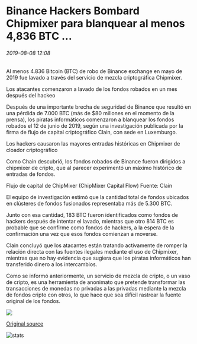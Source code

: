# Binance Hackers Bombard Chipmixer para blanquear al menos 4,836 BTC ...

###### 2019-08-08 12:08

Al menos 4.836 Bitcoin (BTC) de robo de Binance exchange en mayo de 2019 fue lavado a través del servicio de mezcla criptográfica Chipmixer.

Los atacantes comenzaron a lavado de los fondos robados en un mes después del hackeo

Después de una importante brecha de seguridad de Binance que resultó en una pérdida de 7.000 BTC (más de $80 millones en el momento de la prensa), los piratas informáticos comenzaron a blanquear los fondos robados el 12 de junio de 2019, según una investigación publicada por la firma de flujo de capital criptográfico Clain, con sede en Luxemburgo.

Los hackers causaron las mayores entradas históricas en Chipmixer de cloador criptográfico

Como Chain descubrió, los fondos robados de Binance fueron dirigidos a chipmixer de cripto, que al parecer experimentó un máximo histórico de entradas de fondos.

Flujo de capital de ChipMixer (ChipMixer Capital Flow) Fuente: Clain

El equipo de investigación estimó que la cantidad total de fondos ubicados en clústeres de fondos fusionados representaba más de 5.300 BTC.

Junto con esa cantidad, 183 BTC fueron identificados como fondos de hackers después de intentar el lavado, mientras que otro 814 BTC es probable que se confirme como fondos de hackers, a la espera de la confirmación una vez que esos fondos comienzan a moverse.

Clain concluyó que los atacantes están tratando activamente de romper la relación directa con las fuentes ilegales mediante el uso de Chipmixer, mientras que no hay evidencia que sugiera que los piratas informáticos han transferido dinero a los intercambios.

Como se informó anteriormente, un servicio de mezcla de cripto, o un vaso de cripto, es una herramienta de anonimato que pretende transformar las transacciones de monedas no privadas a las privadas mediante la mezcla de fondos cripto con otros, lo que hace que sea difícil rastrear la fuente original de los fondos.

![](https://s3.cointelegraph.com/storage/uploads/view/40145b54cd22bb5a580498ffcaf95df3.png)

[Original source](https://cointelegraph.com/news/binance-hackers-bombard-chipmixer-to-launder-at-least-4-836-btc)

![stats](https://c.statcounter.com/11760860/0/a89fa40b/1/ "stats")